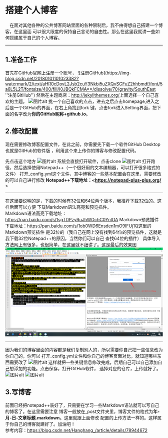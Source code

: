 # 搭建个人博客
&#8195;在面对其他各种的公共博客网站里面的各种限制后，我不由得想自己搭建一个博客，在这里面
可以很大限度的保持自己言论的自由性。那么在这里我就讲一些如何搭建属于自己的个人博客。
***
## 1.准备工作
首先在GitHub官网上注册一个账号，
![注册GitHub](https://img-blog.csdn.net/20180101101023382?watermark/2/text/aHR0cDovL2Jsb2cuY3Nkbi5uZXQvSGFuZ2hhbmdf/font/5a6L5L2T/fontsize/400/fill/I0JBQkFCMA==/dissolve/70/gravity/SouthEast ''注册GitHub'')
然后在主题商店：<http://jekyllthemes.org/>上面选择一个自己喜欢的主题。
![图片alt](https://img-blog.csdn.net/20180101102946632?watermark/2/text/aHR0cDovL2Jsb2cuY3Nkbi5uZXQvSGFuZ2hhbmdf/font/5a6L5L2T/fontsize/400/fill/I0JBQkFCMA==/dissolve/70/gravity/SouthEast )
挑一个自己喜欢的点击，进去之后点击homepage,进入之后是一个GitHub的界面，在右上角找到fork
键，点击fork进入Setting界面，把下面的名字改为**你的GitHub昵称+github.io**。
## 2.修改配置
现在需要修改博客配置文件，在此之前，你需要先下载一个软件GitHub Desktop也就是GitHub的软件版
，利用这个来上传你的博客与修改配置代码。
  
  先点击这个地方
![图片alt](https://img-blog.csdn.net/20180101105420490?watermark/2/text/aHR0cDovL2Jsb2cuY3Nkbi5uZXQvSGFuZ2hhbmdf/font/5a6L5L2T/fontsize/400/fill/I0JBQkFCMA==/dissolve/70/gravity/SouthEast )
系统会直接打开软件，点击clone
![图片alt](https://img-blog.csdn.net/20180101105536238?watermark/2/text/aHR0cDovL2Jsb2cuY3Nkbi5uZXQvSGFuZ2hhbmdf/font/5a6L5L2T/fontsize/400/fill/I0JBQkFCMA==/dissolve/70/gravity/SouthEast )
打开路径，然后选择使用Notepad++（一个很好用的文本编辑器，可以打开很多格式的文件）
打开_config.yml这个文件，其中博客的一些基本配置会在这里，需要修改的可以自己进行修改
**Notepad++下载地址：<https://notepad-plus-plus.org/**  >  
***
在这里要说明的是，下载的时候有32位和64位两个版本，我推荐下载32位的。这样后面可以方便
下载Markdown语法高亮和预览插件。  
  Markdown语法高亮下载地址：<https://pan.baidu.com/s/1sgTDPzyRuJhWOchC0YnIOA>
  Markdown预览插件下载地址：<https://pan.baidu.com/s/1ob0WD6Ensden1mO9IFUj1Q>这里的Markdown预览插件
  是32位的（我自己在网上没有找到64位的预览插件，这就是我下载32位Notepad++的原因，当然你们可以自己
  查找64位的插件）
具体导入方法网上有很多，也很简单，在这里就不细讲了。这是最后的效果图
![图片alt](/public/image/dajian1.png)
***
因为我们的博客里面的内容都是我们复制别人的，所以需要你自己把一些信息改为你自己的，你可以
打开_config.yml文件和你自己的博客页面对比，就知道哪些东西需要改了
![图片alt](https://img-blog.csdn.net/20180101110835242?watermark/2/text/aHR0cDovL2Jsb2cuY3Nkbi5uZXQvSGFuZ2hhbmdf/font/5a6L5L2T/fontsize/400/fill/I0JBQkFCMA==/dissolve/70/gravity/SouthEast)
这样就把一些关键信息修改完成，后期自己可以自己添加自己想添加的功能。点击保存，打开GitHub软件，
选择对应的仓库，上传就好了。
![图片alt](https://img-blog.csdn.net/20180101112125849?watermark/2/text/aHR0cDovL2Jsb2cuY3Nkbi5uZXQvSGFuZ2hhbmdf/font/5a6L5L2T/fontsize/400/fill/I0JBQkFCMA==/dissolve/70/gravity/SouthEast )
![图片alt](https://img-blog.csdn.net/20180101112152464?watermark/2/text/aHR0cDovL2Jsb2cuY3Nkbi5uZXQvSGFuZ2hhbmdf/font/5a6L5L2T/fontsize/400/fill/I0JBQkFCMA==/dissolve/70/gravity/SouthEast )

## 3.写博客
前面已经把notepad++装好了，只需要在学习一些Markdown语法就可以写自己的博客了。在这里需要注意
博客一般放在_post文件夹里，博客文件的格式为**年-月-日-文章标题.markdown**。这里就跟上面修改
配置的上传方法一样的。这样属于你自己的博客就建好了。加油吧！  
参考内容：<https://blog.csdn.net/Hanghang_/article/details/78944672>

